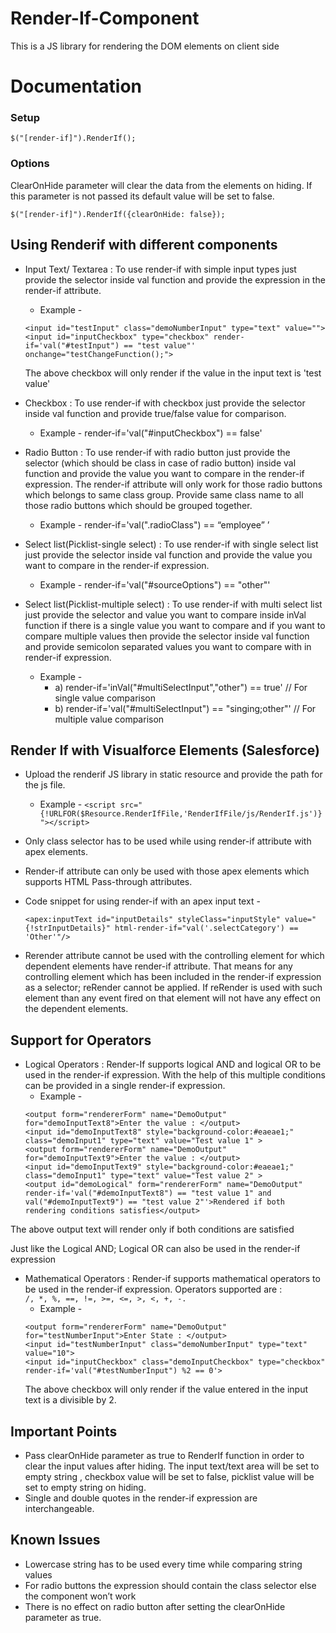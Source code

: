 # Render-If-Component
This is a JS library for rendering the DOM elements on client side
# Documentation
### Setup ###
`$("[render-if]").RenderIf();`
### Options ###
ClearOnHide parameter will clear the data from the elements on hiding. If this parameter is not passed its default value will be set to false.
  
	$("[render-if]").RenderIf({clearOnHide: false}); 
## Using Renderif with different components ##
* Input Text/ Textarea : To use render-if with simple input types just provide the selector inside val function and provide the expression in the render-if attribute.
  * Example - 
  
  `<input id="testInput" class="demoNumberInput" type="text" value="">
  <input id="inputCheckbox" type="checkbox" render-if='val("#testInput") == "test value"' onchange="testChangeFunction();">`
  
  The above checkbox will only render if the value in the input text is 'test value'
* Checkbox : To use render-if with checkbox just provide the selector inside val function and provide true/false value for comparison.
  * Example -  render-if='val("#inputCheckbox") == false'
* Radio Button : To use render-if with radio button just provide the selector (which should be class in case of radio button) inside val function and provide the value you want to compare in the render-if expression. The render-if attribute will only work for those radio buttons which belongs to same class group. Provide same class name to all those radio buttons which should be grouped together.
  * Example - render-if='val(".radioClass") == “employee” ’
* Select list(Picklist-single select) : To use render-if with single select list just provide the selector inside val function and provide the value you want to compare in the render-if expression. 
  * Example - render-if='val("#sourceOptions") == "other"'
* Select list(Picklist-multiple select) : To use render-if with multi select list just provide the selector and value you want to compare inside inVal function if there is a single value you want to compare and if you want to compare multiple values then provide the selector inside val function and provide semicolon separated values you want to compare with in render-if expression.
  * Example - 
    * a) render-if='inVal("#multiSelectInput","other") == true' // For single  value comparison
    * b) render-if='val("#multiSelectInput") == "singing;other"' // For multiple value comparison
## Render If with Visualforce Elements (Salesforce) ##
  * Upload the renderif JS library in static resource and provide the path for the js file.
    * Example - `<script src="{!URLFOR($Resource.RenderIfFile,'RenderIfFile/js/RenderIf.js')}"></script>`
  * Only class selector has to be used while using render-if attribute with apex elements. 
  * Render-if attribute can only be used with those apex elements which supports HTML Pass-through attributes.
  * Code snippet for using render-if with an apex input text - 
   
    `<apex:inputText id="inputDetails" styleClass="inputStyle" value="{!strInputDetails}" html-render-if="val('.selectCategory') ==            'Other'"/>`
  * Rerender attribute cannot be used with the controlling element for which dependent elements have render-if attribute. That means for any controlling element which has been included in the render-if expression as a selector; reRender cannot be applied. If reRender is used with such element than any event fired on that element will not have any effect on the dependent elements.
## Support for Operators ##
  * Logical Operators : Render-If supports logical AND and logical OR to be used in the render-if expression. With the help of this multiple conditions can be provided in a single render-if expression.
    * Example - 
    ```
    <output form="rendererForm" name="DemoOutput" for="demoInputText8">Enter the value : </output>    
    <input id="demoInputText8" style="background-color:#eaeae1;" class="demoInput1" type="text" value="Test value 1" >    
    <output form="rendererForm" name="DemoOutput" for="demoInputText9">Enter the value : </output>      
    <input id="demoInputText9" style="background-color:#eaeae1;" class="demoInput1" type="text" value="Test value 2" >    
    <output id="demoLogical" form="rendererForm" name="DemoOutput" render-if='val("#demoInputText8") == "test value 1" and val("#demoInputText9") == "test value 2"'>Rendered if both rendering conditions satisfies</output>
    ```
      	
  The above output text will render only if both conditions are satisfied
  
  Just like the Logical AND; Logical OR can also be used in the render-if expression
  * Mathematical Operators : Render-if supports mathematical operators to be used in the render-if expression. Operators supported are :     
    `/, *, %, ==, !=, >=, <=, >, <, +, -.` 
    * Example - 
     ``` 
     <output form="rendererForm" name="DemoOutput" for="testNumberInput">Enter State : </output>
     <input id="testNumberInput" class="demoNumberInput" type="text" value="10">
     <input id="inputCheckbox" class="demoInputCheckbox" type="checkbox" render-if='val("#testNumberInput") %2 == 0'>
     ``` 
     The above checkbox will only render if the value entered in the input text is a divisible by 2.

## Important Points ##
  * Pass clearOnHide parameter as true to RenderIf function in order to clear the input values after hiding. The input text/text area will be set to empty string , checkbox value will be set to false, picklist value will be set to empty string on hiding. 
  * Single and double quotes in the render-if expression are interchangeable.
## Known Issues ##
  * Lowercase string has to be used every time while comparing string values
  * For radio buttons the expression should contain the class selector else the component won’t work
  * There is no effect on radio button after setting the clearOnHide parameter as true.
